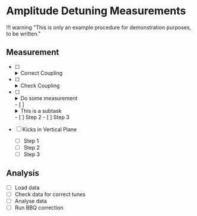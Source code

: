 # Amplitude Detuning Measurements

!!! warning "This is only an example procedure for demonstration purposes, to be written."

## Measurement

- [ ] <details class="nodeco"><summary>Correct Coupling</summary>
      <p>Kick at medium amplitude and wait for the result.
      Then put the result into the coupling correction tool.
      </p></details>

- [ ] <details class="nodeco"><summary>Check Coupling</summary>
      <p>Just in case the previous step did not work.
      If it really failed: Crawl under a table and cry.
      You are a disgrace for the OMC-Team. Everyone can correct coupling. Duh.
      </p></details>

- [ ] <details class="nodeco"><summary>Do some measurement</summary>
      <p>Do kicks, then do some more kicks, and then even more kicks and when you think you are done, better kick some more just for good measure.
      Let's just hope you won't be the one who has to analyze all this data...
      </p></details>
    - [ ] <details class="nodeco"><summary>This is a subtask</summary>
        <p>I don't actually have anything to say. 
        I just wanted to show that these also work.
        </p></details>
    - [ ] Step 2
    - [ ] Step 3

- [ ] Kicks in Vertical Plane
    - [ ] Step 1
    - [ ] Step 2
    - [ ] Step 3

## Analysis

- [ ] Load data
- [ ] Check data for correct tunes
- [ ] Analyse data
- [ ] Run BBQ correction
